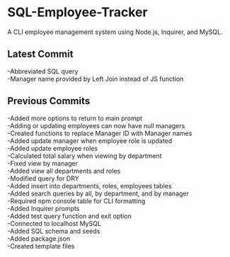 # SQL-Employee-Tracker
A CLI employee management system using Node.js, Inquirer, and MySQL. 


## Latest Commit  
-Abbreviated SQL query  
-Manager name provided by Left Join instead of JS function  

## Previous Commits  
-Added more options to return to main prompt  
-Adding or updating employees can now have null managers    
-Created functions to replace Manager ID with Manager names   
-Added update manager when employee role is updated  
-Added update employee roles  
-Calculated total salary when viewing by department  
-Fixed view by manager  
-Added view all departments and roles  
-Modified query for DRY  
-Added insert into departments, roles, employees tables  
-Added search queries by all, by department, and by manager  
-Required npm console table for CLI formatting  
-Added Inquirer prompts  
-Added test query function and exit option    
-Connected to localhost MySQL  
-Added SQL schema and seeds  
-Added package.json  
-Created template files  